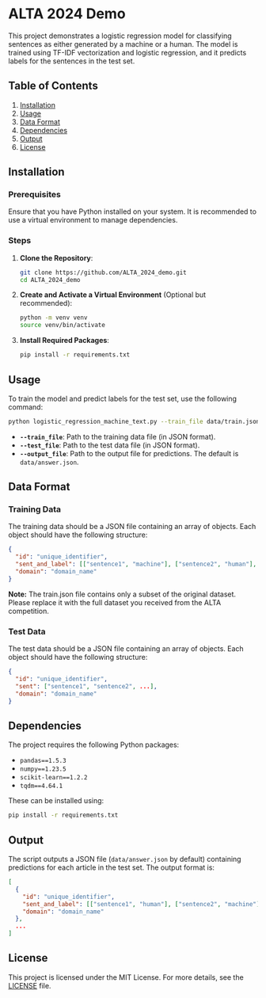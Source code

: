 # ALTA 2024 Demo

This project demonstrates a logistic regression model for classifying sentences as either generated by a machine or a human. The model is trained using TF-IDF vectorization and logistic regression, and it predicts labels for the sentences in the test set.

## Table of Contents

1. [Installation](#installation)
2. [Usage](#usage)
3. [Data Format](#data-format)
4. [Dependencies](#dependencies)
5. [Output](#output)
6. [License](#license)

## Installation

### Prerequisites

Ensure that you have Python installed on your system. It is recommended to use a virtual environment to manage dependencies.

### Steps

1. **Clone the Repository**:

   ```bash
   git clone https://github.com/ALTA_2024_demo.git
   cd ALTA_2024_demo
   ```

2. **Create and Activate a Virtual Environment** (Optional but recommended):

   ```bash
   python -m venv venv
   source venv/bin/activate
   ```

3. **Install Required Packages**:

   ```bash
   pip install -r requirements.txt
   ```

## Usage

To train the model and predict labels for the test set, use the following command:

```bash
python logistic_regression_machine_text.py --train_file data/train.json --test_file data/phase1_test_without_labels.json --output_file data/answer.json
```

- **`--train_file`**: Path to the training data file (in JSON format).
- **`--test_file`**: Path to the test data file (in JSON format).
- **`--output_file`**: Path to the output file for predictions. The default is `data/answer.json`.

## Data Format

### Training Data

The training data should be a JSON file containing an array of objects. Each object should have the following structure:

```json
{
  "id": "unique_identifier",
  "sent_and_label": [["sentence1", "machine"], ["sentence2", "human"], ...],
  "domain": "domain_name"
}
```

**Note:** The train.json file contains only a subset of the original dataset. Please replace it with the full dataset you received from the ALTA competition.

### Test Data

The test data should be a JSON file containing an array of objects. Each object should have the following structure:

```json
{
  "id": "unique_identifier",
  "sent": ["sentence1", "sentence2", ...],
  "domain": "domain_name"
}
```

## Dependencies

The project requires the following Python packages:

- `pandas==1.5.3`
- `numpy==1.23.5`
- `scikit-learn==1.2.2`
- `tqdm==4.64.1`

These can be installed using:

```bash
pip install -r requirements.txt
```

## Output

The script outputs a JSON file (`data/answer.json` by default) containing predictions for each article in the test set. The output format is:

```json
[
  {
    "id": "unique_identifier",
    "sent_and_label": [["sentence1", "human"], ["sentence2", "machine"], ...],
    "domain": "domain_name"
  },
  ...
]
```

## License

This project is licensed under the MIT License. For more details, see the [LICENSE](LICENSE) file.
